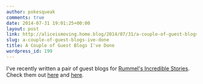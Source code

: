 ```yaml
---
author: pokesqueak
comments: true
date: 2014-07-31 19:01:25+00:00
layout: post
link: http://aliceismoving.home.blog/2014/07/31/a-couple-of-guest-blogs-ive-done/
slug: a-couple-of-guest-blogs-ive-done
title: A Couple of Guest Blogs I've Done
wordpress_id: 199
---
```


I've recently written a pair of guest blogs for [Rummel's Incredible Stories](http://rummelsincrediblestories.blogspot.ca). Check them out [here](http://rummelsincrediblestories.blogspot.ca/2014/07/have-new-dress-andbig-hat.html) and [here](http://rummelsincrediblestories.blogspot.ca/2014/07/fightyour-own-way-life-of-victorian.html).

